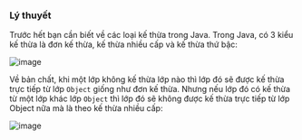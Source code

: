 ### Lý thuyết
Trước hết bạn cần biết về các loại kế thừa trong Java. Trong Java, có 3 kiểu kế thừa là đơn kế thừa, kế thừa nhiều cấp và kế thừa thứ bậc:

![image](https://github.com/user-attachments/assets/36df275b-d5e3-4e6d-9caa-d77dfefefb3c)

Về bản chất, khi một lớp không kế thừa lớp nào thì lớp đó sẽ được kế thừa trực tiếp từ lớp `Object` giống như đơn kế thừa. Nhưng nếu lớp đó có kế thừa từ một lớp khác lớp `Object` thì lớp đó sẽ không được kế thừa trực tiếp từ lớp Object nữa mà là theo kế thừa nhiều cấp:

![image](https://github.com/user-attachments/assets/ba5277d6-a7c0-49c4-8f4b-fe929a477c35)
